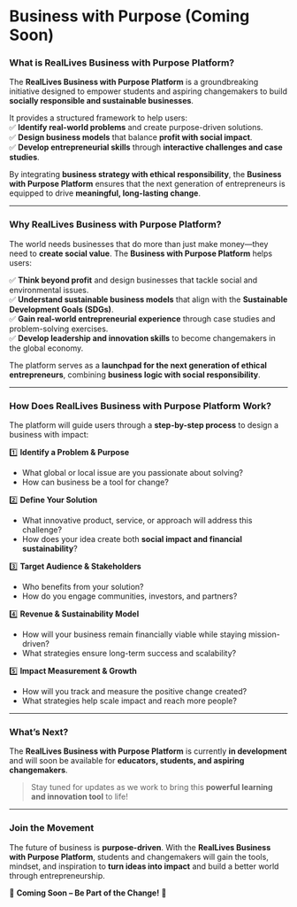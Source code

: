 # Business with Purpose (Coming Soon)

### What is RealLives Business with Purpose Platform?

The **RealLives Business with Purpose Platform** is a groundbreaking initiative designed to empower students and aspiring changemakers to build **socially responsible and sustainable businesses**.

It provides a structured framework to help users:\
✅ **Identify real-world problems** and create purpose-driven solutions.\
✅ **Design business models** that balance **profit with social impact**.\
✅ **Develop entrepreneurial skills** through **interactive challenges and case studies**.

By integrating **business strategy with ethical responsibility**, the **Business with Purpose Platform** ensures that the next generation of entrepreneurs is equipped to drive **meaningful, long-lasting change**.

***

### Why RealLives Business with Purpose Platform?

The world needs businesses that do more than just make money—they need to **create social value**. The **Business with Purpose Platform** helps users:

✅ **Think beyond profit** and design businesses that tackle social and environmental issues.\
✅ **Understand sustainable business models** that align with the **Sustainable Development Goals (SDGs)**.\
✅ **Gain real-world entrepreneurial experience** through case studies and problem-solving exercises.\
✅ **Develop leadership and innovation skills** to become changemakers in the global economy.

The platform serves as a **launchpad for the next generation of ethical entrepreneurs**, combining **business logic with social responsibility**.

***

### How Does RealLives Business with Purpose Platform Work?

The platform will guide users through a **step-by-step process** to design a business with impact:

1️⃣ **Identify a Problem & Purpose**

* What global or local issue are you passionate about solving?
* How can business be a tool for change?

2️⃣ **Define Your Solution**

* What innovative product, service, or approach will address this challenge?
* How does your idea create both **social impact and financial sustainability**?

3️⃣ **Target Audience & Stakeholders**

* Who benefits from your solution?
* How do you engage communities, investors, and partners?

4️⃣ **Revenue & Sustainability Model**

* How will your business remain financially viable while staying mission-driven?
* What strategies ensure long-term success and scalability?

5️⃣ **Impact Measurement & Growth**

* How will you track and measure the positive change created?
* What strategies help scale impact and reach more people?

***

### What’s Next?

The **RealLives Business with Purpose Platform** is currently **in development** and will soon be available for **educators, students, and aspiring changemakers**.

> Stay tuned for updates as we work to bring this **powerful learning and innovation tool** to life!

***

### Join the Movement

The future of business is **purpose-driven**. With the **RealLives Business with Purpose Platform**, students and changemakers will gain the tools, mindset, and inspiration to **turn ideas into impact** and build a better world through entrepreneurship.

🌟 **Coming Soon – Be Part of the Change!** 🌟
